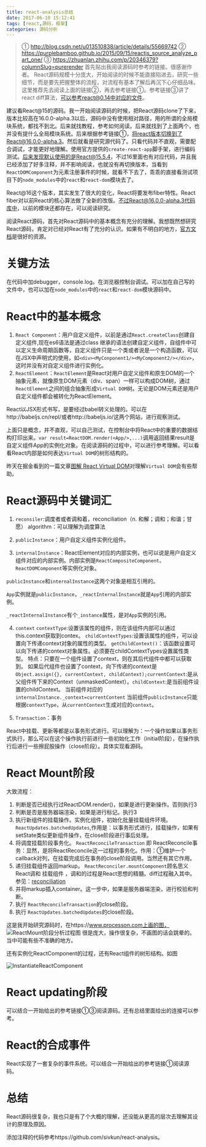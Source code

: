 ```yaml
---
title: react-analysis总结
date: 2017-06-10 15:12:41
tags: [react,源码，框架]
categories: 源码分析
---
```

> ① http://blog.csdn.net/u013510838/article/details/55669742
> ② https://purplebamboo.github.io/2015/09/15/reactjs_source_analyze_part_one/
> ③ https://zhuanlan.zhihu.com/p/20346379?columnSlug=purerender
首先贴出我阅读源码时参考的链接。很感谢作者。
React源码规模十分庞大，开始阅读的时候不能直接陷进去，研究一些细节，而是要先把握整体的流程，对流程有基本了解后再沉下心仔细品味。这里推荐先去阅读上面的链接②，再去参考链接①。参考链接③讲了react  diff算法，可以参考react@0.14中对应的文件。

​	建议看React@15的源码。我一开始阅读源码的时候，把React源码clone了下来，版本比较高在16.0.0-alpha.3以后，源码中没有使用相对路径，用的所谓的全局模块系统，都找不到北。后来就找教程，参考如何阅读。后来就找到了上面两个，也并没有提什么全局模块系统。后来根据参考链接①，将react版本切换到了React@16.0.0-alpha.3。然后就看是研究源代码了。只看代码并不直观，需要配合调试，才能更好地理解。使用官方提供的`create-react-app`脚手架，进行编码测试。后来发现默认使用的是React@15.5.4，不过16里面也有对应代码，并且我已经添加了好多注释，并不影响阅读，也就没有再切换版本，当看到`ReactDOMComponent`为元素注册事件的时候，就看不下去了，乖乖的直接看测试项目下的`node_modules`中的`react`和`react-dom`模块去了。

​	React@16这个版本，其实发生了很大的变化，React将要发布fiber特性。React fiber对以前React的核心算法做了全新的改版。不过React@16.0.0-alpha.3代码库中，以前的模块还都存在，可以阅读研究。

<!--more-->

​	阅读React源码，首先对React源码中的基本概念有充分的理解。我想既然想研究React源码，肯定对已经对React有了充分的认识。如果有不明白的地方，[官方文档](https://facebook.github.io/react/docs/installation.html)是很好的资源。

# 关键方法

在代码中加debugger，console.log。在浏览器控制台调试。可以加在自己写的文件中，也可以加在`node_modules`中的`react`和`react-dom`模块源码中。

# React中的基本概念

1. `React Component`：用户自定义组件，以前是通过`React.createClass`创建自定义组件,现在es6语法是通过class 继承的语法创建自定义组件，自组件中可以定义生命周期函数等，自定义组件只是一个类或者说是一个构造函数，可以在JSX中声明式的使用，如`<div><MyConponent1/><MyComponent2/></div>`，这时并没有对自定义组件进行实例化。
2. `ReactElement`：`ReactElement`是React对用户自定义组件和原生DOM的一个抽象元素，就像原生DOM元素（div、span）一样可以构成DOM树，通过`ReactElement`之间的组合抽象形成`Virtual DOM`树。无论是DOM元素还是用户自定义组件都会被转化为ReactElement。

React以JSX形式书写，是要经过babel转义处理的。可以在http://babeljs.cn/repl/或者http://babeljs.io/这两个网站，进行观察测试。

上面只是概念，并不直观，可以自己测试，在控制台中将React中的重要的数据结构打印出来。`var result=ReactDOM.render(<App/>,...)`调用返回结果result是自定义组件App的实例化对象。在阅读源码的过程中，可以进行参考理解。可以看看React内部是如何表达`Virtual DOM`的树形结构的。

昨天在掘金看到的一篇文章[图解 React Virtual DOM](https://juejin.im/entry/592ea028a22b9d0057753349)对理解`Virtual DOM`会有些帮助。

# React源码中关键词汇

1. `reconsiler`:调度者或者调和着，reconciliation（n. 和解；调和；和谐；甘愿） algorithm：可以理解为调度算法

2. `publicInstance`：用户自定义组件实例化组件。
3. `internalInstance`：ReactElement对应的内部实例，也可以说是用户自定义组件对应的内部实例。内部实例是`ReactCompositeComponent`、`ReactDOMComponent`等实例化对象。

`publicInstance`和`internalInstance`这两个对象是相互引用的。

`App`实例就是`publicInstance`，`_reactInternalInstance`就是`App`引用的内部实例。

`_reactInternalInstance`有个`_instance`属性，是对`App`实例的引用。

4. `context`
  `contextType`:设置该属性的组件，则在该组件内部可以通过this.context获取到contex。
  `childContextTypes`:设置该属性的组件，可以设置向下传递context对象的属性的类型。
  `getChildContext()`：该函数设置可以向下传递的context对象属性。必须要在childContextTypes设置属性类型。
  特点：只要在一个组件设置了context，则在其后代组件中都可以获取到。
  ​       如果后代组件也设置了context，向下传递的context是`Object.assign({}, currentContext, childContext);`
  ​       `currentContext`:是从父组件传下来的Context（unmaskedContext）。
  ​       `childContext`:是当前组件设置的childContext。
   当前组件对应的`internalInstance._context=currentContent`
   当前组件`publicInstance`只能根据`contextType`，从`currentContext`生成对应的`context`。

5. `Transaction`：事务

  React中挂载、更新等都是以事务形式进行。可以理解为：一个操作如果以事务形式执行，那么可以在这个操作执行前进行一些初始化工作（initial阶段），在操作执行后进行一些擦屁股操作（close阶段）。具体实现看源码。

# React Mount阶段

大致流程：

1. 判断是否已经执行过ReactDOM.render()，如果是进行更新操作。否则执行3
2. 判断是否是服务器端渲染，如果是进行标记。执行3
3. 执行新组件的挂载操作。实例化组件，初始化批量挂载组件环境。 `ReactUpdates.batchedUpdates`,作用是：以事务形式进行，挂载操作，如果有setState类似更新组件操作，在close阶段进行事后处理。
4. 将调度挂载阶段事务化。  `ReactReconcileTransaction` 即 ReactReconcile事务：显然，是将ReactReconcile这一过程的事务化。作用：①维护一个callback对列，在挂载完成后在事务的close阶段调用。当然还有其它作用。
5. 递归挂载组件返回markup。 `ReactReconciler.mountComponent`顾名思义 React调和 挂载组件 ，调和的过程是React思想的精髓。diff过程融入其中。参见：[reconciliation](https://facebook.github.io/react/docs/reconciliation.html)
6. 并将markup插入container。这一步中，如果是服务器端渲染，进行校验和判断。
7. 执行 `ReactReconcileTransaction`的close阶段。
8. 执行 `ReactUpdates.batchedUpdates`的close阶段。

这是我开始研究源码时，在https://www.processon.com上画的图，
![ReactMount阶段分析过程图](http://www.processon.com/chart_image/591304bde4b0f320c44ff26f.png)
很是庞大，操作很复杂，不画图的话会跳晕的。当中可能有些不准确的地方。

还有实例化ReactComponent的过程，还有React组件的树形结构。如图


![InstantiateReactComponent](http://www.processon.com/chart_image/5915e122e4b0ef971ac9bb85.png)


# React updating阶段

可以结合一开始给出的参考链接①③阅读源码。还有总结里面给出的连接可以参考。

# React的合成事件

React实现了一套复杂的事件系统。可以结合一开始给出的参考链接①阅读源码。

# 总结

React源码很复杂，我也只是有了个大概的理解，还没能从更高的层次去理解其设计的原理及原因。

添加注释的代码参考https://github.com/sivkun/react-analysis。